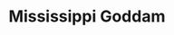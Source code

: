 ---
layout: default
title: Mississippi Goddam
event: 16th Street Baptist Church Bombing
artist: Nina Simone
genre: R&B
writer: Nina Simone
producer: Hal Mooney
album: Nina Simone in Concert
label: Philips Records
country: USA
language: English
duration: '2:58'
released: 1964
video: https://www.youtube.com/embed/LJ25-U3jNWM
description1: The song Mississippi Goddam was Simones response to the racially motivated murders of Emmett Till and Medgars Evers in Mississippi as well as the 16th Street Baptist Church Bombing. 
award1:
award2:
award3:
versions:
---
